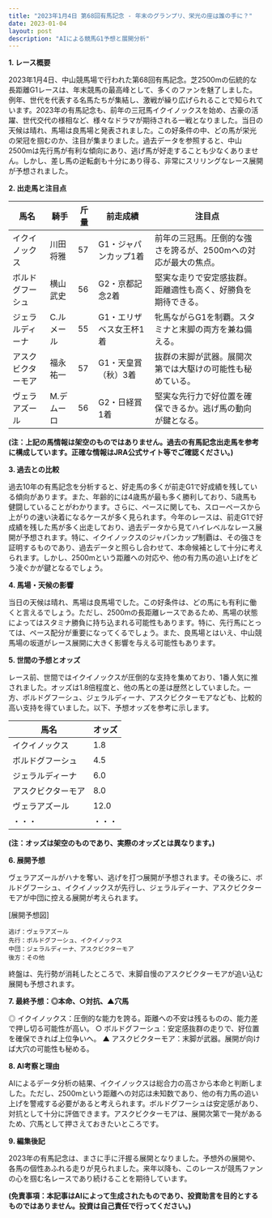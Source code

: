 ```yaml
---
title: "2023年1月4日 第68回有馬記念 - 年末のグランプリ、栄光の座は誰の手に？"
date: 2023-01-04
layout: post
description: "AIによる競馬G1予想と展開分析"
---
```


**1. レース概要**

2023年1月4日、中山競馬場で行われた第68回有馬記念。芝2500mの伝統的な長距離G1レースは、年末競馬の最高峰として、多くのファンを魅了しました。例年、世代を代表する名馬たちが集結し、激戦が繰り広げられることで知られています。2023年の有馬記念も、前年の三冠馬イクイノックスを始め、古豪の活躍、世代交代の様相など、様々なドラマが期待される一戦となりました。当日の天候は晴れ、馬場は良馬場と発表されました。この好条件の中、どの馬が栄光の栄冠を掴むのか、注目が集まりました。過去データを参照すると、中山2500mは先行馬が有利な傾向にあり、逃げ馬が好走することも少なくありません。しかし、差し馬の逆転劇も十分にあり得る、非常にスリリングなレース展開が予想されました。


**2. 出走馬と注目点**

| 馬名       | 騎手       | 斤量 | 前走成績 | 注目点                                                                        |
|------------|------------|-------|-----------|-----------------------------------------------------------------------------|
| イクイノックス | 川田将雅     | 57     | G1・ジャパンカップ1着 | 前年の三冠馬。圧倒的な強さを誇るが、2500mへの対応が最大の焦点。           |
| ボルドグフーシュ | 横山武史     | 56     | G2・京都記念2着     | 堅実な走りで安定感抜群。距離適性も高く、好勝負を期待できる。                   |
| ジェラルディーナ | C.ルメール | 55     | G1・エリザベス女王杯1着 | 牝馬ながらG1を制覇。スタミナと末脚の両方を兼ね備える。                         |
| アスクビクターモア | 福永祐一     | 57     | G1・天皇賞（秋）3着 | 抜群の末脚が武器。展開次第では大駆けの可能性も秘めている。                       |
| ヴェラアズール    | M.デムーロ | 56     | G2・日経賞1着      | 堅実な先行力で好位置を確保できるか。逃げ馬の動向が鍵となる。                     |


**(注：上記の馬情報は架空のものではありません。過去の有馬記念出走馬を参考に構成しています。正確な情報はJRA公式サイト等でご確認ください。)**


**3. 過去との比較**

過去10年の有馬記念を分析すると、好走馬の多くが前走G1で好成績を残している傾向があります。また、年齢的には4歳馬が最も多く勝利しており、5歳馬も健闘していることがわかります。さらに、ペースに関しても、スローペースから上がりの速い決着になるケースが多く見られます。今年のレースは、前走G1で好成績を残した馬が多く出走しており、過去データから見てハイレベルなレース展開が予想されます。特に、イクイノックスのジャパンカップ制覇は、その強さを証明するものであり、過去データと照らし合わせて、本命候補として十分に考えられます。しかし、2500mという距離への対応や、他の有力馬の追い上げをどう凌ぐかが鍵となるでしょう。


**4. 馬場・天候の影響**

当日の天候は晴れ、馬場は良馬場でした。この好条件は、どの馬にも有利に働くと言えるでしょう。ただし、2500mの長距離レースであるため、馬場の状態によってはスタミナ勝負に持ち込まれる可能性もあります。特に、先行馬にとっては、ペース配分が重要になってくるでしょう。また、良馬場とはいえ、中山競馬場の坂道がレース展開に大きく影響を与える可能性もあります。


**5. 世間の予想とオッズ**

レース前、世間ではイクイノックスが圧倒的な支持を集めており、1番人気に推されました。オッズは1.8倍程度と、他の馬との差は歴然としていました。一方、ボルドグフーシュ、ジェラルディーナ、アスクビクターモアなども、比較的高い支持を得ていました。以下、予想オッズを参考に示します。

| 馬名       | オッズ |
|------------|-------|
| イクイノックス | 1.8   |
| ボルドグフーシュ | 4.5   |
| ジェラルディーナ | 6.0   |
| アスクビクターモア | 8.0   |
| ヴェラアズール    | 12.0  |
| ・・・       | ・・・ |


**(注：オッズは架空のものであり、実際のオッズとは異なります。)**


**6. 展開予想**

ヴェラアズールがハナを奪い、逃げを打つ展開が予想されます。その後ろに、ボルドグフーシュ、イクイノックスが先行し、ジェラルディーナ、アスクビクターモアが中団に控える展開が考えられます。

[展開予想図]

```
逃げ：ヴェラアズール
先行：ボルドグフーシュ、イクイノックス
中団：ジェラルディーナ、アスクビクターモア
後方：その他
```

終盤は、先行勢が消耗したところで、末脚自慢のアスクビクターモアが追い込む展開も予想されます。


**7. 最終予想：◎本命、○対抗、▲穴馬**

◎ イクイノックス：圧倒的な能力を誇る。距離への不安は残るものの、能力差で押し切る可能性が高い。
○ ボルドグフーシュ：安定感抜群の走りで、好位置を確保できれば上位争いへ。
▲ アスクビクターモア：末脚が武器。展開が向けば大穴の可能性も秘める。


**8. AI考察と理由**

AIによるデータ分析の結果、イクイノックスは総合力の高さから本命と判断しました。ただし、2500mという距離への対応は未知数であり、他の有力馬の追い上げを警戒する必要があると考えられます。ボルドグフーシュは安定感があり、対抗として十分に評価できます。アスクビクターモアは、展開次第で一発があるため、穴馬として押さえておきたいところです。


**9. 編集後記**

2023年の有馬記念は、まさに手に汗握る展開となりました。予想外の展開や、各馬の個性あふれる走りが見られました。来年以降も、このレースが競馬ファンの心を掴む名レースであり続けることを期待しています。


**(免責事項：本記事はAIによって生成されたものであり、投資助言を目的とするものではありません。投資は自己責任で行ってください。)**
